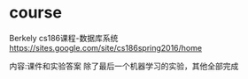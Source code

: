 # course
Berkely cs186课程-数据库系统
https://sites.google.com/site/cs186spring2016/home

内容:课件和实验答案
除了最后一个机器学习的实验，其他全部完成
